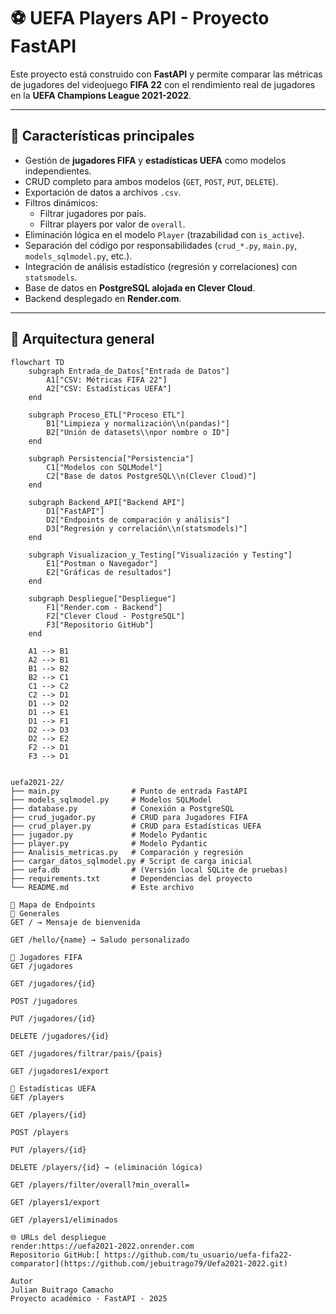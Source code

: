 # ⚽ UEFA Players API - Proyecto FastAPI

Este proyecto está construido con **FastAPI** y permite comparar las métricas de jugadores del videojuego **FIFA 22** con el rendimiento real de jugadores en la **UEFA Champions League 2021-2022**.

---

## 🚀 Características principales

- Gestión de **jugadores FIFA** y **estadísticas UEFA** como modelos independientes.
- CRUD completo para ambos modelos (`GET`, `POST`, `PUT`, `DELETE`).
- Exportación de datos a archivos `.csv`.
- Filtros dinámicos:
  - Filtrar jugadores por país.
  - Filtrar players por valor de `overall`.
- Eliminación lógica en el modelo `Player` (trazabilidad con `is_active`).
- Separación del código por responsabilidades (`crud_*.py`, `main.py`, `models_sqlmodel.py`, etc.).
- Integración de análisis estadístico (regresión y correlaciones) con `statsmodels`.
- Base de datos en **PostgreSQL alojada en Clever Cloud**.
- Backend desplegado en **Render.com**.

---

## 🧱 Arquitectura general

```mermaid
flowchart TD
    subgraph Entrada_de_Datos["Entrada de Datos"]
        A1["CSV: Métricas FIFA 22"]
        A2["CSV: Estadísticas UEFA"]
    end

    subgraph Proceso_ETL["Proceso ETL"]
        B1["Limpieza y normalización\\n(pandas)"]
        B2["Unión de datasets\\npor nombre o ID"]
    end

    subgraph Persistencia["Persistencia"]
        C1["Modelos con SQLModel"]
        C2["Base de datos PostgreSQL\\n(Clever Cloud)"]
    end

    subgraph Backend_API["Backend API"]
        D1["FastAPI"]
        D2["Endpoints de comparación y análisis"]
        D3["Regresión y correlación\\n(statsmodels)"]
    end

    subgraph Visualizacion_y_Testing["Visualización y Testing"]
        E1["Postman o Navegador"]
        E2["Gráficas de resultados"]
    end

    subgraph Despliegue["Despliegue"]
        F1["Render.com - Backend"]
        F2["Clever Cloud - PostgreSQL"]
        F3["Repositorio GitHub"]
    end

    A1 --> B1
    A2 --> B1
    B1 --> B2
    B2 --> C1
    C1 --> C2
    C2 --> D1
    D1 --> D2
    D1 --> E1
    D1 --> F1
    D2 --> D3
    D2 --> E2
    F2 --> D1
    F3 --> D1


uefa2021-22/
├── main.py                # Punto de entrada FastAPI
├── models_sqlmodel.py     # Modelos SQLModel
├── database.py            # Conexión a PostgreSQL
├── crud_jugador.py        # CRUD para Jugadores FIFA
├── crud_player.py         # CRUD para Estadísticas UEFA
├── jugador.py             # Modelo Pydantic
├── player.py              # Modelo Pydantic
├── Analisis_metricas.py   # Comparación y regresión
├── cargar_datos_sqlmodel.py # Script de carga inicial
├── uefa.db                # (Versión local SQLite de pruebas)
├── requirements.txt       # Dependencias del proyecto
└── README.md              # Este archivo

🧭 Mapa de Endpoints
🔹 Generales
GET / → Mensaje de bienvenida

GET /hello/{name} → Saludo personalizado

🔹 Jugadores FIFA
GET /jugadores

GET /jugadores/{id}

POST /jugadores

PUT /jugadores/{id}

DELETE /jugadores/{id}

GET /jugadores/filtrar/pais/{pais}

GET /jugadores1/export

🔹 Estadísticas UEFA
GET /players

GET /players/{id}

POST /players

PUT /players/{id}

DELETE /players/{id} → (eliminación lógica)

GET /players/filter/overall?min_overall=

GET /players1/export

GET /players1/eliminados

🌐 URLs del despliegue
render:https://uefa2021-2022.onrender.com
Repositorio GitHub:[ https://github.com/tu_usuario/uefa-fifa22-comparator](https://github.com/jebuitrago79/Uefa2021-2022.git)

Autor
Julian Buitrago Camacho
Proyecto académico · FastAPI · 2025
